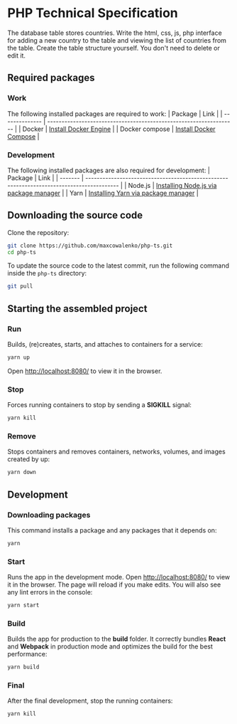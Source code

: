 # PHP Technical Specification

The database table stores countries. Write the html, css, js, php interface for adding a new country to the table and viewing the list of countries from the table.
Create the table structure yourself. You don't need to delete or edit it.

## Required packages

### Work

The following installed packages are required to work:
| Package        | Link                                                               |
| -------------- | ------------------------------------------------------------------ |
| Docker         | [Install Docker Engine](https://docs.docker.com/engine/install/)   |
| Docker compose | [Install Docker Compose](https://docs.docker.com/compose/install/) |

### Development

The following installed packages are also required for development:
| Package | Link                                                                                      |
| ------- | ----------------------------------------------------------------------------------------- |
| Node.js | [Installing Node.js via package manager](https://nodejs.org/en/download/package-manager/) |
| Yarn    | [Installing Yarn via package manager](https://classic.yarnpkg.com/en/docs/install)      |

## Downloading the source code

Clone the repository:
```bash
git clone https://github.com/maxcowalenko/php-ts.git
cd php-ts
```

To update the source code to the latest commit, run the following command inside the `php-ts` directory:
```bash
git pull
```

## Starting the assembled project

### Run
Builds, (re)creates, starts, and attaches to containers for a service:
```bash
yarn up
```
Open <http://localhost:8080/> to view it in the browser.

### Stop
Forces running containers to stop by sending a **SIGKILL** signal:
```bash
yarn kill
```

### Remove
Stops containers and removes containers, networks, volumes, and images created by up:
```bash
yarn down
```

## Development

### Downloading packages
This command installs a package and any packages that it depends on:
```bash
yarn
```

### Start
Runs the app in the development mode. Open <http://localhost:8080/> to view it in the browser. The page will reload if you make edits. You will also see any lint errors in the console:
```bash
yarn start
```

### Build
Builds the app for production to the **build** folder. It correctly bundles **React** and **Webpack** in production mode and optimizes the build for the best performance:
```bash
yarn build
```
### Final
After the final development, stop the running containers:
```bash
yarn kill
```